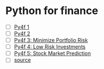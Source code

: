 # Python for finance
* [ ] [Py4f 1](https://youtu.be/nNkKTJTu-mU)
* [ ] [Py4f 2](https://youtu.be/Dw6MpsxYbbc)
* [ ] [Py4f 3: Minimize Portfolio Risk](https://youtu.be/EofZZsEUzaY)
* [ ] [Py4f 4: Low Risk Investments](https://youtu.be/N0gj9l7gFbY)
* [ ] [Py4f 5: Stock Market Prediction](https://youtu.be/QRHG4DMcITM)
* [ ] [source](https://github.com/derekbanas/Python4Finance/)

